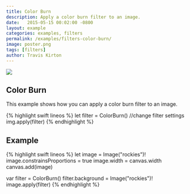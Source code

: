 ```yaml
---
title: Color Burn
description: Apply a color burn filter to an image.
date:   2015-05-15 00:02:00 -0800
layout: example
categories: examples, filters
permalink: /examples/filters-color-burn/
image: poster.png
tags: [filters]
author: Travis Kirton
---
```

![](color-burn.png)

## Color Burn
This example shows how you can apply a color burn filter to an image.

{% highlight swift lineos %}
let filter = ColorBurn()
//change filter settings
img.apply(filter)
{% endhighlight %}

## Example
{% highlight swift lineos %}
let image = Image("rockies")!
image.constrainsProportions = true
image.width = canvas.width
canvas.add(image)

var filter = ColorBurn()
filter.background = Image("rockies")!
image.apply(filter)
{% endhighlight %}
